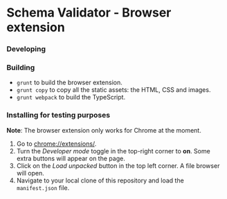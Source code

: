 # Schema Validator - Browser extension

### Developing

### Building 
* `grunt` to build the browser extension.
* `grunt copy` to copy all the static assets: the HTML, CSS and images.
* `grunt webpack` to build the TypeScript.

### Installing for testing purposes
**Note**: The browser extension only works for Chrome at the moment.
1. Go to [chrome://extensions/](chrome://extensions/).
2. Turn the _Developer mode_ toggle in the top-right corner to **on**. Some extra buttons will appear on the page.
3. Click on the _Load unpacked_ button in the top left corner. A file browser will open.
4. Navigate to your local clone of this repository and load the `manifest.json` file.
